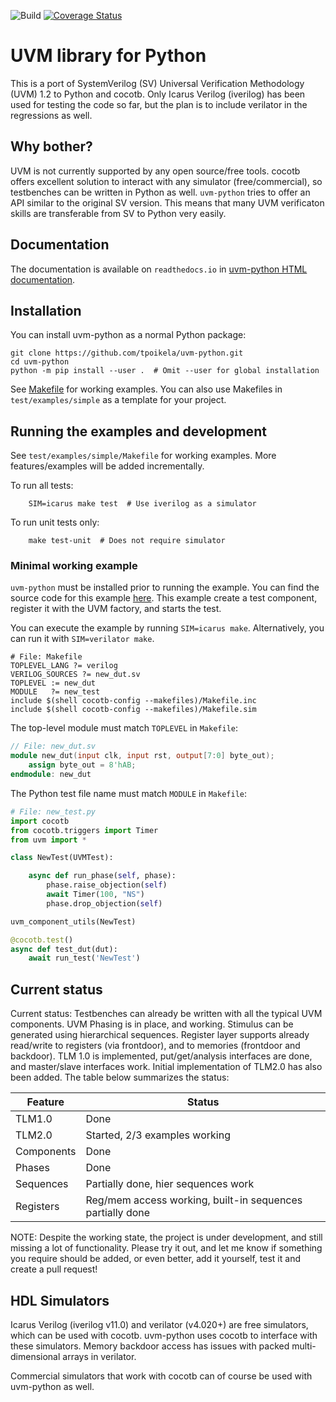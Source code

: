 ![Build](https://github.com/tpoikela/uvm-python/workflows/Build/badge.svg?branch=master)
[![Coverage Status](https://coveralls.io/repos/github/tpoikela/uvm-python/badge.svg?branch=master)](https://coveralls.io/github/tpoikela/uvm-python?branch=master)

UVM library for Python
======================

This is a port of SystemVerilog (SV) Universal Verification Methodology (UVM)
1.2 to Python and cocotb. Only Icarus Verilog (iverilog) has been used for
testing the code so
far, but the plan is to include verilator in the regressions as well.

Why bother?
-----------

UVM is not currently supported by any open source/free tools. cocotb offers
excellent solution to interact with any simulator (free/commercial), so
testbenches can be written in Python as well. `uvm-python` tries to offer
an API similar to the original SV version. This means that many UVM verificaton
skills are transferable from SV to Python very easily.

Documentation
-------------

The documentation is available on `readthedocs.io` in
[uvm-python HTML documentation](https://uvm-python.readthedocs.io/).

Installation
------------

You can install uvm-python as a normal Python package:

```shell
git clone https://github.com/tpoikela/uvm-python.git
cd uvm-python
python -m pip install --user .  # Omit --user for global installation
```

See [Makefile](test/examples/simple/Makefile) for working examples. You can
also use Makefiles in `test/examples/simple` as a
template for your project.

Running the examples and development
------------------------------------

See `test/examples/simple/Makefile` for working examples. More features/examples will be added
incrementally.

To run all tests:
```shell
    SIM=icarus make test  # Use iverilog as a simulator
```

To run unit tests only:
```
    make test-unit  # Does not require simulator
```

### Minimal working example ###

`uvm-python` must be installed prior to running the example. You can find the
source code for this example [here](test/examples/minimal). This example
create a test component, register it with the UVM factory, and starts the test.

You can execute the example by running `SIM=icarus make`. Alternatively, you can
run it with `SIM=verilator make`.

```make
# File: Makefile
TOPLEVEL_LANG ?= verilog
VERILOG_SOURCES ?= new_dut.sv
TOPLEVEL := new_dut
MODULE   ?= new_test
include $(shell cocotb-config --makefiles)/Makefile.inc
include $(shell cocotb-config --makefiles)/Makefile.sim
```

The top-level module must match `TOPLEVEL` in `Makefile`:

```verilog
// File: new_dut.sv
module new_dut(input clk, input rst, output[7:0] byte_out);
    assign byte_out = 8'hAB;
endmodule: new_dut
```

The Python test file name must match `MODULE` in `Makefile`:

```python
# File: new_test.py
import cocotb
from cocotb.triggers import Timer
from uvm import *

class NewTest(UVMTest):

    async def run_phase(self, phase):
        phase.raise_objection(self)
        await Timer(100, "NS")
        phase.drop_objection(self)

uvm_component_utils(NewTest)

@cocotb.test()
async def test_dut(dut):
    await run_test('NewTest')
```

Current status
--------------
Current status: Testbenches can already be written with all the typical UVM 
components. UVM Phasing is in place, and working. Stimulus can be generated
using hierarchical sequences. Register
layer supports already read/write to registers (via frontdoor), and to 
memories (frontdoor and backdoor). TLM 1.0 is implemented,
put/get/analysis interfaces are done, and master/slave interfaces work. Initial
implementation of TLM2.0 has also been added. The table below summarizes the
status:

| Feature    | Status                                                    |
| ---------  | ------                                                    |
| TLM1.0     | Done                                                      |
| TLM2.0     | Started, 2/3 examples working                             |
| Components | Done                                                      |
| Phases     | Done                                                      |
| Sequences  | Partially done, hier sequences work                       |
| Registers  | Reg/mem access working, built-in sequences partially done |

NOTE: Despite the working state, the project is under development, and still
missing a lot of functionality. Please try it out, and let me know if
something you require should be added, or even better, add it yourself, test it
and create a pull request!


HDL Simulators
--------------

Icarus Verilog (iverilog v11.0) and verilator (v4.020+) are free simulators, which can
be used with cocotb. uvm-python uses cocotb to interface with these simulators.
Memory backdoor access has issues with packed multi-dimensional arrays in
verilator.

Commercial simulators that work with cocotb can of course be used with
uvm-python as well.
